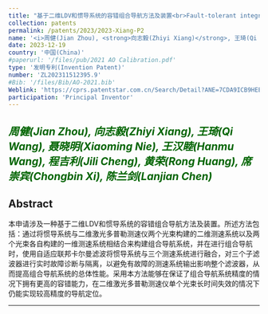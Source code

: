 ```yaml
---
title: "基于二维LDV和惯导系统的容错组合导航方法及装置<br>Fault-tolerant integrated navigation method and device based on 2D LDV and inertial navigation system"
collection: patents
permalink: /patents/2023/2023-Xiang-P2
name: '<i>周健(Jian Zhou), <strong>向志毅(Zhiyi Xiang)</strong>, 王琦(Qi Wang), 聂晓明(Xiaoming Nie), 王汉睦(Hanmu Wang), 程吉利(Jili Cheng), 黄荣(Rong Huang), 席崇宾(Chongbin Xi), 陈兰剑(Lanjian Chen)</i>'
date: 2023-12-19
country: '中国(China)'
#paperurl: '/files/pub/2021 AO Calibration.pdf'
type: '发明专利(Invention Patent)'
number: 'ZL202311512395.9'
#Bib: '/files/Bib/AO-2021.bib'
Weblink: 'https://cprs.patentstar.com.cn/Search/Detail?ANE=7CDA9ICB9HEE9FGF9BHA9GGE6BAA9IHH9CID3AAA9BAB9EEE'
participation: 'Principal Inventor'
---
```


<font color="#006400"><i>周健(Jian Zhou), <strong>向志毅(Zhiyi Xiang)</strong>, 王琦(Qi Wang), 聂晓明(Xiaoming Nie), 王汉睦(Hanmu Wang), 程吉利(Jili Cheng), 黄荣(Rong Huang), 席崇宾(Chongbin Xi), 陈兰剑(Lanjian Chen)</i></font>
------

**Abstract**
------
本申请涉及一种基于二维LDV和惯导系统的容错组合导航方法及装置。所述方法包括：通过将惯导系统与二维激光多普勒测速仪两个光束构建的二维测速系统以及两个光束各自构建的一维测速系统相结合来构建组合导航系统，并在进行组合导航时，使用自适应联邦卡尔曼滤波将惯导系统与三个测速系统进行融合，对三个子滤波器进行实时故障诊断与隔离，以避免有故障的测速系统输出影响整个滤波器，从而提高组合导航系统的总体性能。采用本方法能够在保证了组合导航系统精度的情况下拥有更高的容错能力，在二维激光多普勒测速仪单个光束长时间失效的情况下仍能实现较高精度的导航定位。

------